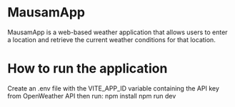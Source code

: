 # MausamApp
MausamApp is a web-based weather application that allows users to enter a location and retrieve the current weather conditions for that location.

# How to run the application
Create an .env file with the VITE_APP_ID variable containing the API key from OpenWeather API then run:
npm install
npm run dev
